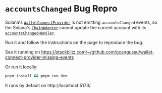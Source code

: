 # `accountsChanged` Bug Repro

Solana's [`WalletConnectProvider`](https://github.com/reown-com/appkit/blob/2af6ac0dbd6bb2a216c02ea004e39979e652760d/packages/adapters/solana/src/providers/WalletConnectProvider.ts#L26)
is not emitting `accountsChanged` events, so the Solana's [`ChainAdapter`](https://github.com/reown-com/appkit/blob/2af6ac0dbd6bb2a216c02ea004e39979e652760d/packages/adapters/solana/src/client.ts#L60)
cannot update the current account with its
[`accountsChangedHandler`](https://github.com/reown-com/appkit/blob/2af6ac0dbd6bb2a216c02ea004e39979e652760d/packages/adapters/solana/src/client.ts#L579).

Run it and follow the instructions on the page to reproduce the bug.

See it running on https://stackblitz.com/~/github.com/gcangussu/wallet-connect-provider-missing-events

Or run it locally:

```bash
pnpm install && pnpm run dev
```

It runs by default on http://localhost:5173/.
